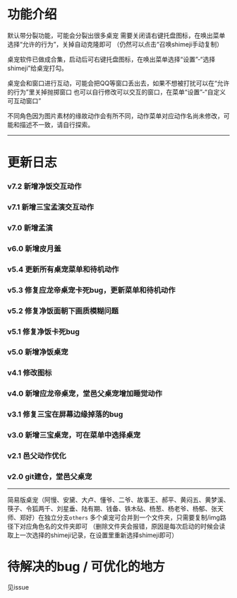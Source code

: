 # 功能介绍

默认带分裂功能，可能会分裂出很多桌宠
需要关闭请右键托盘图标，在唤出菜单选择“允许的行为”，关掉自动克隆即可
（仍然可以点击“召唤shimeji手动复制）


桌宠软件已做成合集，启动后可右键托盘图标，在唤出菜单选择“设置”-“选择shimeji”给桌宠打勾。


桌宠会和窗口进行互动，可能会把QQ等窗口丢出去，如果不想被打扰可以在“允许的行为”里关掉抛掷窗口
也可以自行修改可以交互的窗口，在菜单“设置”-“自定义可互动窗口”


不同角色因为图片素材的缘故动作会有所不同，动作菜单对应动作名尚未修改，可能和描述不一致，请自行探索。


--------------------

# 更新日志
### v7.2 新增净饭交互动作

### v7.1 新增三宝孟演交互动作

### v7.0 新增孟演

### v6.0 新增皮月羞

### v5.4 更新所有桌宠菜单和待机动作

### v5.3 修复应龙帝桌宠卡死bug，更新菜单和待机动作

### v5.2 修复净饭面朝下画质模糊问题

### v5.1 修复净饭卡死bug

### v5.0 新增净饭桌宠

### v4.1 修改图标

### v4.0 新增应龙帝桌宠，堂邑父桌宠增加睡觉动作

### v3.1 修复三宝在屏幕边缘掉落的bug

### v3.0 新增三宝桌宠，可在菜单中选择桌宠

### v2.1 邑父动作优化

### v2.0 git建仓，堂邑父桌宠

--------------------

简易版桌宠（阿慢、安黛、大卢、懂爷、二爷、故事王、郝平、黄闷五、黄梦溪、筷子、令狐两千、刘星垂、陆有期、钱备、铁木砧、杨葱、杨老爷、杨郁、张天师、郑好）在独立分支`others`
多个桌宠可合并到一个文件夹，只需要复制/img路径下对应角色名的文件夹即可
（删除文件夹会报错，原因是每次启动的时候会读取上一次选择的shimeji记录，在设置里重新选择shimeji即可）

# 待解决的bug / 可优化的地方

见issue